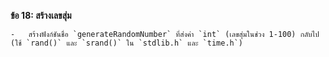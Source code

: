 **ข้อ 18: สร้างเลขสุ่ม**
    
    -   สร้างฟังก์ชันชื่อ `generateRandomNumber` ที่ส่งค่า `int` (เลขสุ่มในช่วง 1-100) กลับไป (ใช้ `rand()` และ `srand()` ใน `stdlib.h` และ `time.h`)